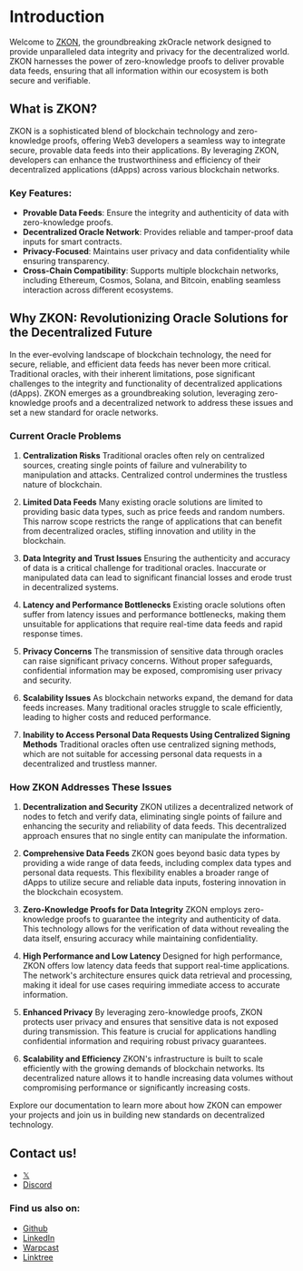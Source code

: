 # Introduction

Welcome to [ZKON](https://zkon.xyz), the groundbreaking zkOracle network designed to provide unparalleled data integrity and privacy for the decentralized world. ZKON harnesses the power of zero-knowledge proofs to deliver provable data feeds, ensuring that all information within our ecosystem is both secure and verifiable.

## What is ZKON?

ZKON is a sophisticated blend of blockchain technology and zero-knowledge proofs, offering Web3 developers a seamless way to integrate secure, provable data feeds into their applications. By leveraging ZKON, developers can enhance the trustworthiness and efficiency of their decentralized applications (dApps) across various blockchain networks.

### Key Features:
- **Provable Data Feeds**: Ensure the integrity and authenticity of data with zero-knowledge proofs.
- **Decentralized Oracle Network**: Provides reliable and tamper-proof data inputs for smart contracts.
- **Privacy-Focused**: Maintains user privacy and data confidentiality while ensuring transparency.
- **Cross-Chain Compatibility**: Supports multiple blockchain networks, including Ethereum, Cosmos, Solana, and Bitcoin, enabling seamless interaction across different ecosystems.

## Why ZKON: Revolutionizing Oracle Solutions for the Decentralized Future

In the ever-evolving landscape of blockchain technology, the need for secure, reliable, and efficient data feeds has never been more critical. Traditional oracles, with their inherent limitations, pose significant challenges to the integrity and functionality of decentralized applications (dApps). ZKON emerges as a groundbreaking solution, leveraging zero-knowledge proofs and a decentralized network to address these issues and set a new standard for oracle networks.

### Current Oracle Problems

1. **Centralization Risks**
   Traditional oracles often rely on centralized sources, creating single points of failure and vulnerability to manipulation and attacks. Centralized control undermines the trustless nature of blockchain.

2. **Limited Data Feeds**
   Many existing oracle solutions are limited to providing basic data types, such as price feeds and random numbers. This narrow scope restricts the range of applications that can benefit from decentralized oracles, stifling innovation and utility in the blockchain.

3. **Data Integrity and Trust Issues**
   Ensuring the authenticity and accuracy of data is a critical challenge for traditional oracles. Inaccurate or manipulated data can lead to significant financial losses and erode trust in decentralized systems.

4. **Latency and Performance Bottlenecks**
   Existing oracle solutions often suffer from latency issues and performance bottlenecks, making them unsuitable for applications that require real-time data feeds and rapid response times.

5. **Privacy Concerns**
   The transmission of sensitive data through oracles can raise significant privacy concerns. Without proper safeguards, confidential information may be exposed, compromising user privacy and security.

6. **Scalability Issues**
   As blockchain networks expand, the demand for data feeds increases. Many traditional oracles struggle to scale efficiently, leading to higher costs and reduced performance.

7. **Inability to Access Personal Data Requests Using Centralized Signing Methods**
   Traditional oracles often use centralized signing methods, which are not suitable for accessing personal data requests in a decentralized and trustless manner.

### How ZKON Addresses These Issues

1. **Decentralization and Security**
   ZKON utilizes a decentralized network of nodes to fetch and verify data, eliminating single points of failure and enhancing the security and reliability of data feeds. This decentralized approach ensures that no single entity can manipulate the information.

2. **Comprehensive Data Feeds**
   ZKON goes beyond basic data types by providing a wide range of data feeds, including complex data types and personal data requests. This flexibility enables a broader range of dApps to utilize secure and reliable data inputs, fostering innovation in the blockchain ecosystem.

3. **Zero-Knowledge Proofs for Data Integrity**
   ZKON employs zero-knowledge proofs to guarantee the integrity and authenticity of data. This technology allows for the verification of data without revealing the data itself, ensuring accuracy while maintaining confidentiality.

4. **High Performance and Low Latency**
   Designed for high performance, ZKON offers low latency data feeds that support real-time applications. The network's architecture ensures quick data retrieval and processing, making it ideal for use cases requiring immediate access to accurate information.

5. **Enhanced Privacy**
   By leveraging zero-knowledge proofs, ZKON protects user privacy and ensures that sensitive data is not exposed during transmission. This feature is crucial for applications handling confidential information and requiring robust privacy guarantees.

6. **Scalability and Efficiency**
   ZKON's infrastructure is built to scale efficiently with the growing demands of blockchain networks. Its decentralized nature allows it to handle increasing data volumes without compromising performance or significantly increasing costs.

Explore our documentation to learn more about how ZKON can empower your projects and join us in building new standards on decentralized technology.


## Contact us!

- [𝕏](https://twitter.com/zkon_network)
- [Discord](https://discord.gg/AnmcW4HY2M)

### Find us also on:

- [Github](https://github.com/ZKON-Network)
- [LinkedIn](https://www.linkedin.com/company/zkon-network)
- [Warpcast](https://warpcast.com/zkon)
- [Linktree](https://linktr.ee/zkon)
